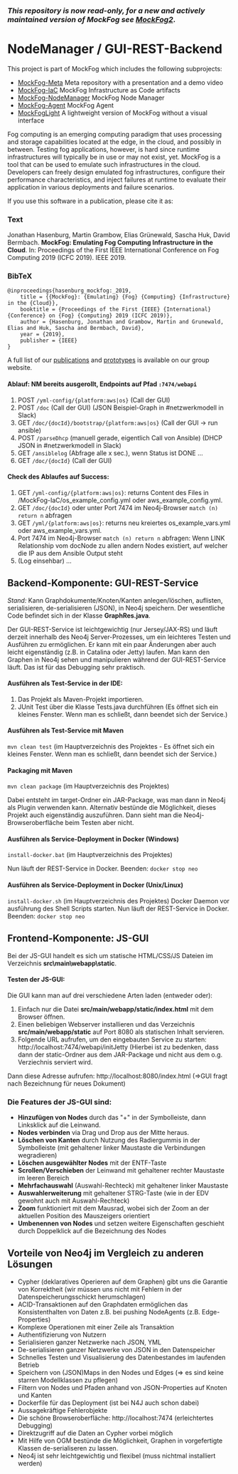 ### *This repository is now read-only, for a new and actively maintained version of MockFog see [MockFog2](https://github.com/MoeweX/MockFog2)*.

# NodeManager / GUI-REST-Backend

This project is part of MockFog which includes the following subprojects:
* [MockFog-Meta](https://github.com/OpenFogStack/MockFog-Meta) Meta repository with a presentation and a demo video
* [MockFog-IaC](https://github.com/OpenFogStack/MockFog-IaC) MockFog Infrastructure as Code artifacts
* [MockFog-NodeManager](https://github.com/OpenFogStack/MockFog-NodeManager) MockFog Node Manager
* [MockFog-Agent](https://github.com/OpenFogStack/MockFog-Agent) MockFog Agent
* [MockFogLight](https://github.com/OpenFogStack/MockFogLight) A lightweight version of MockFog without a visual interface

Fog computing is an emerging computing paradigm that uses processing and storage capabilities located at the edge, in the cloud, and possibly in between. Testing fog applications, however, is hard since runtime infrastructures will typically be in use or may not exist, yet.
MockFog is a tool that can be used to emulate such infrastructures in the cloud. Developers can freely design emulated fog infrastructures, configure their performance characteristics, and inject failures at runtime to evaluate their application in various deployments and failure scenarios.

If you use this software in a publication, please cite it as:

### Text
Jonathan Hasenburg, Martin Grambow, Elias Grünewald, Sascha Huk, David Bermbach. **MockFog: Emulating Fog Computing Infrastructure in the Cloud**. In: Proceedings of the First IEEE International Conference on Fog Computing 2019 (ICFC 2019). IEEE 2019.

### BibTeX
```
@inproceedings{hasenburg_mockfog:_2019,
	title = {{MockFog}: {Emulating} {Fog} {Computing} {Infrastructure} in the {Cloud}},
	booktitle = {Proceedings of the First {IEEE} {International} {Conference} on {Fog} {Computing} 2019 (ICFC 2019)},
	author = {Hasenburg, Jonathan and Grambow, Martin and Grunewald, Elias and Huk, Sascha and Bermbach, David},
	year = {2019},
	publisher = {IEEE}
}
```

A full list of our [publications](https://www.mcc.tu-berlin.de/menue/forschung/publikationen/parameter/en/) and [prototypes](https://www.mcc.tu-berlin.de/menue/forschung/prototypes/parameter/en/) is available on our group website.
#### Ablauf: NM bereits ausgerollt, Endpoints auf Pfad `:7474/webapi`
1. POST `/yml-config/{platform:aws|os}` (Call der GUI) 
2. POST `/doc` (Call der GUI) (JSON Beispiel-Graph in #netzwerkmodell in Slack)
3. GET `/doc/{docId}/bootstrap/{platform:aws|os}` (Call der GUI -> run ansible)
4. POST `/parseDhcp` (manuell gerade, eigentlich Call von Ansible) (DHCP JSON in #netzwerkmodell in Slack)
5. GET `/ansiblelog` (Abfrage alle x sec.), wenn Status ist DONE ... 
6. GET `/doc/{docId}` (Call der GUI)

#### Check des Ablaufes auf Success:
1. GET `/yml-config/{platform:aws|os}`: returns Content des Files in /MockFog-IaC/os_example_config.yml oder aws_example_config.yml.
2. GET `/doc/{docId}` oder unter Port 7474 im Neo4j-Browser `match (n) return n` abfragen
3. GET `/yml/{platform:aws|os}`: returns neu kreiertes os_example_vars.yml oder aws_example_vars.yml.
4. Port 7474 im Neo4j-Browser `match (n) return n` abfragen: Wenn LINK Relationship vom docNode zu allen andern Nodes existiert, auf welcher die IP aus dem Ansible Output steht
5. (Log einsehbar) ...

## Backend-Komponente: GUI-REST-Service

*Stand:* Kann Graphdokumente/Knoten/Kanten anlegen/löschen, auflisten, serialisieren, de-serialisieren (JSON), in Neo4j speichern. Der wesentliche Code befindet sich in der Klasse **GraphRes.java**.

Der GUI-REST-Service ist leichtgewichtig (nur Jersey/JAX-RS) und läuft derzeit innerhalb des Neo4j Server-Prozesses, um ein leichteres Testen und Ausführen zu ermöglichen. Er kann mit ein paar Änderungen aber auch leicht eigenständig (z.B. in Catalina oder Jetty) laufen. 
Man kann den Graphen in Neo4j sehen und manipulieren während der GUI-REST-Service läuft. Das ist für das Debugging sehr praktisch.

#### Ausführen als Test-Service in der IDE:
1. Das Projekt als Maven-Projekt importieren.
2. JUnit Test über die Klasse Tests.java durchführen (Es öffnet sich ein kleines Fenster. Wenn man es schließt, dann beendet sich der Service.)

#### Ausführen als Test-Service mit Maven
`mvn clean test` (im Hauptverzeichnis des Projektes - Es öffnet sich ein kleines Fenster. Wenn man es schließt, dann beendet sich der Service.)

#### Packaging mit Maven
`mvn clean package` (im Hauptverzeichnis des Projektes)

Dabei entsteht im target-Ordner ein JAR-Package, was man dann in Neo4j als Plugin verwenden kann. Alternativ bestünde die Möglichkeit, dieses Projekt auch eigenständig auszuführen. Dann sieht man die Neo4j-Browseroberfläche beim Testen aber nicht. 

#### Ausführen als Service-Deployment in Docker (Windows)
`install-docker.bat` (im Hauptverzeichnis des Projektes)

Nun läuft der REST-Service in Docker. Beenden: `docker stop neo`

#### Ausführen als Service-Deployment in Docker (Unix/Linux)
`install-docker.sh` (im Hauptverzeichnis des Projektes)
Docker Daemon vor ausführung des Shell Scripts starten.
Nun läuft der REST-Service in Docker. Beenden: `docker stop neo`

## Frontend-Komponente: JS-GUI
Bei der JS-GUI handelt es sich um statische HTML/CSS/JS Dateien im Verzeichnis **src\main\webapp\static**.

#### Testen der JS-GUI:
Die GUI kann man auf drei verschiedene Arten laden (entweder oder): 

1. Einfach nur die Datei **src/main/webapp/static/index.html** mit dem Browser öffnen.
2. Einen beliebigen Webserver installieren und das Verzeichnis **src/main/webapp/static** auf Port 8080 als statischen Inhalt servieren.
3. Folgende URL aufrufen, um den eingebauten Service zu starten: http://localhost:7474/webapi/initJetty (Hierbei ist zu bedenken, dass dann der static-Ordner aus dem JAR-Package und nicht aus dem o.g. Verziechnis serviert wird. 

Dann diese Adresse aufrufen: http://localhost:8080/index.html (=>GUI fragt nach Bezeichnung für neues Dokument)

### Die Features der JS-GUI sind:

- **Hinzufügen von Nodes** durch das "+" in der Symbolleiste, dann Linksklick auf die Leinwand.
- **Nodes verbinden** via Drag und Drop aus der Mitte heraus.
- **Löschen von Kanten** durch Nutzung des Radiergummis in der Symbolleiste (mit gehaltener linker Maustaste die Verbindungen wegradieren)
- **Löschen ausgewählter Nodes** mit der ENTF-Taste
- **Scrollen/Verschieben** der Leinwand mit gehaltener rechter Maustaste im leeren Bereich
- **Mehrfachauswahl** (Auswahl-Rechteck) mit gehaltener linker Maustaste
- **Auswahlerweiterung** mit gehaltener STRG-Taste (wie in der EDV gewohnt auch mit Auswahl-Rechteck)
- **Zoom** funktioniert mit dem Mausrad, wobei sich der Zoom an der aktuellen Position des Mauszeigers orientiert
- **Umbenennen von Nodes** und setzen weitere Eigenschaften geschieht durch Doppelklick auf die Bezeichnung des Nodes

## Vorteile von Neo4j im Vergleich zu anderen Lösungen
- Cypher (deklaratives Operieren auf dem Graphen) gibt uns die Garantie von Korrektheit (wir müssen uns nicht mit Fehlern in der Datenspeicherungsschickt herumschlagen)
- ACID-Transaktionen auf den Graphdaten ermöglichen das Konsistenthalten von Daten z.B. bei pushing NodeAgents (z.B. Edge-Properties)
- Komplexe Operationen mit einer Zeile als Transaktion
- Authentifizierung von Nutzern
- Serialisieren ganzer Netzwerke nach JSON, YML
- De-serialisieren ganzer Netzwerke von JSON in den Datenspeicher
- Schnelles Testen und Visualisierung des Datenbestandes im laufenden Betrieb
- Speichern von (JSON)Maps in den Nodes und Edges (=> es sind keine starren Modellklassen zu pflegen) 
- Filtern von Nodes und Pfaden anhand von JSON-Properties auf Knoten und Kanten
- Dockerfile für das Deployment (ist bei N4J auch schon dabei)
- Aussagekräftige Fehlerobjekte
- Die schöne Browseroberfläche: http://localhost:7474 (erleichtertes Debugging)
- Direktzugriff auf die Daten an Cypher vorbei möglich 
- Mit Hilfe von OGM bestünde die Möglichkeit, Graphen in vorgefertigte Klassen de-serialiseren zu lassen. 
- Neo4j ist sehr leichtgewichtig und flexibel (muss nichtmal installiert werden)

